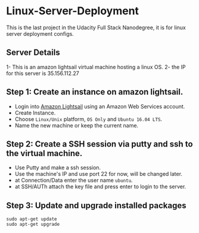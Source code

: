 # Linux-Server-Deployment
This is the last project in the Udacity Full Stack Nanodegree, it is for linux server deployment configs.

## Server Details

1- This is an amazon lightsail virtual machine hosting a linux OS.
2- the IP for this server is 35.156.112.27



## Step 1: Create an instance on amazon lightsail.
- Login into [Amazon Lightsail](https://lightsail.aws.amazon.com/ls/webapp/home/resources) using an Amazon Web Services account.
- Create Instance.
- Choose `Linux/Unix` platform, `OS Only` and  `Ubuntu 16.04 LTS`.
- Name the new machine or keep the current name.

## Step 2: Create a SSH session via putty and ssh to the virtual machine.

- Use Putty and make a ssh session.
- Use the machine's IP and use port 22 for now, will be changed later.
- at Connection/Data enter the user name `ubuntu`.
- at SSH/AUTh attach the key file and press enter to login to the server.

## Step 3: Update and upgrade installed packages

```
sudo apt-get update
sudo apt-get upgrade

```


